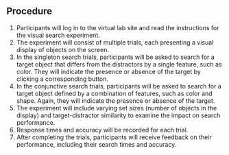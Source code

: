 ## Procedure
1) Participants will log in to the virtual lab site and read the instructions for the visual search experiment.
2) The experiment will consist of multiple trials, each presenting a visual display of objects on the screen.
3) In the singleton search trials, participants will be asked to search for a target object that differs from the distractors by a single feature, such as color. They will indicate the presence or absence of the target by clicking a corresponding button.
4) In the conjunctive search trials, participants will be asked to search for a target object defined by a combination of features, such as color and shape. Again, they will indicate the presence or absence of the target.
5) The experiment will include varying set sizes (number of objects in the display) and target-distractor similarity to examine the impact on search performance.
6) Response times and accuracy will be recorded for each trial.
7) After completing the trials, participants will receive feedback on their performance, including their search times and accuracy.
